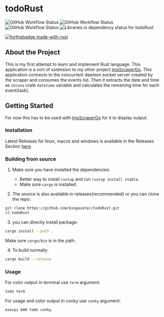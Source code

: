 # todoRust

![GitHub Workflow Status](https://img.shields.io/github/workflow/status/kingavatar/todoRust/Publish?logo=rust)
![GitHub Workflow Status](https://github.com/kingavatar/todoRust/workflows/CI/badge.svg)
![GitHub Workflow Status](https://github.com/kingavatar/todoRust/workflows/Publish/badge.svg)
![Libraries.io dependency status for todoRust](https://img.shields.io/librariesio/github/kingavatar/todoRust?logo=rust)
<!-- [![Coverage Status](https://coveralls.io/repos/github/kingavatar/todoRust/badge.svg?branch=main)](https://coveralls.io/github/kingavatar/todoRust?branch=main) -->

[![forthebadge made-with-rust](https://forthebadge.com/images/badges/made-with-rust.svg)](https://www.rust-lang.org/)

## About the Project

This is my first attempt to learn and implement Rust language. This application is a sort of extension to my other project [lmsScraperGo](https://github.com/kingavatar/lmsScraperGo). This application connects to the concurrent daemon socket server created by the scraper and consumes the events list. Then it extracts the date and time as `chrono` crate `datetime` variable and calculates the remaining time for each event(task).

## Getting Started

For now this has to be used with [lmsScraperGo](https://github.com/kingavatar/lmsScraperGo) for it to display output.

### Installation

Latest Releases for linux, macos and windows is available in the Releases Section [here](https://github.com/kingavatar/todoRust/releases).

### Building from source
1. Make sure you have installed the dependencies:
    - Better way to install `rustup` and run `rustup install stable`.
    - Make sure `cargo` is installed.

2. The source is also available in releases(recommended) or you can clone the repo:

```sh
git clone https://github.com/kingavatar/todoRust.git
cd todoRust
```

3. you can directly install package:

```sh
cargo install --path .
```
Make sure `cargo/bin` is in the path.

4. To build normally:

```sh
cargo build --release
```

### Usage

For color output in terminal use `term` argument:

```sh
todo term
```

For usage and color output in conky use `conky` argument:

```conky
execpi 600 todo conky
```